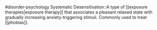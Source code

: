 #disorder-psychology 
Systematic Desensitisation::A type of [[exposure therapies|exposure therapy]] that associates a pleasant relaxed state with gradually increasing anxiety-triggering stimuli. Commonly used to treat [[phobias]]. 